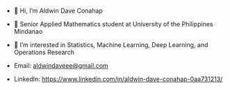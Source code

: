 - 👋 Hi, I’m Aldwin Dave Conahap
- 🌱 Senior Applied Mathematics student at University of the Philippines Mindanao
- 👀 I’m interested in Statistics, Machine Learning, Deep Learning, and Operations Research

- Email: aldwindaveee@gmail.com
- LinkedIn: https://www.linkedin.com/in/aldwin-dave-conahap-0aa731213/

<!---
aldwindavee/aldwindavee is a ✨ special ✨ repository because its `README.md` (this file) appears on your GitHub profile.
You can click the Preview link to take a look at your changes.
--->
